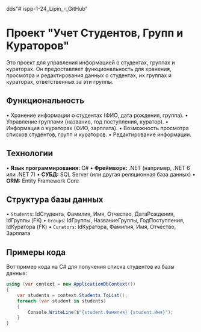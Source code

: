 dds"# ispp-1-24_Lipin_-_GitHub" 

# Проект "Учет Студентов, Групп и Кураторов"

Это проект для управления информацией о студентах, группах и кураторах. Он предоставляет функциональность для хранения, просмотра и редактирования данных о студентах, их группах и кураторах, ответственных за эти группы.

## Функциональность

•   Хранение информации о студентах (ФИО, дата рождения, группа).
•   Управление группами (название, год поступления, куратор).
•   Информация о кураторах (ФИО, зарплата).
•   Возможность просмотра списков студентов, групп и кураторов.
•   Редактирование информации.

## Технологии

•   **Язык программирования:** C#
•   **Фреймворк:** .NET (например, .NET 6 или .NET 7)
•   **СУБД:** SQL Server (или другая реляционная база данных)
•   **ORM:** Entity Framework Core

## Структура базы данных

•   `Students`: IdСтудента, Фамилия, Имя, Отчество, ДатаРождения, IdГруппы (FK)
•   `Groups`: IdГруппы, НазваниеГруппы, ГодПоступления, IdКуратора (FK)
•   `Curators`: IdКуратора, Фамилия, Имя, Отчество, Зарплата

## Примеры кода

Вот пример кода на C# для получения списка студентов из базы данных:
```csharp
using (var context = new ApplicationDbContext())
{
    var students = context.Students.ToList();
    foreach (var student in students)
    {
        Console.WriteLine($"{student.Фамилия} {student.Имя}");
    }
}
```